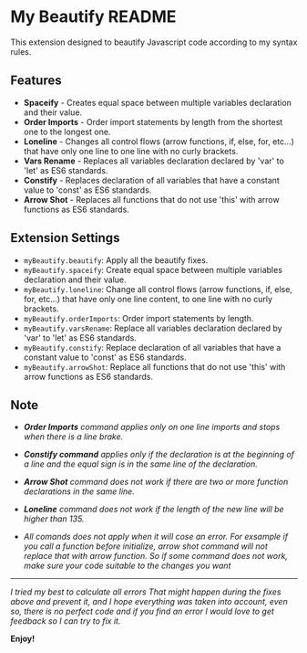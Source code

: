 # My Beautify README

This extension designed to beautify Javascript code according to my syntax rules.

## Features

- **Spaceify** - Creates equal space between multiple variables declaration and their value.
- **Order Imports** - Order import statements by length from the shortest one to the longest one.
- **Loneline** - Changes all control flows (arrow functions, if, else, for, etc...) that have only one line to one line with no curly brackets.
- **Vars Rename** - Replaces all variables declaration declared by 'var' to 'let' as ES6 standards.
- **Constify** - Replaces declaration of all variables that have a constant value to 'const' as ES6 standards.
- **Arrow Shot** - Replaces all functions that do not use 'this' with arrow functions as ES6 standards.

## Extension Settings

- `myBeautify.beautify`: Apply all the beautify fixes.
- `myBeautify.spaceify`: Create equal space between multiple variables declaration and their value.
- `myBeautify.loneline`: Change all control flows (arrow functions, if, else, for, etc...) that have only one line content, to one line with no curly brackets.
- `myBeautify.orderImports`: Order import statements by length.
- `myBeautify.varsRename`: Replace all variables declaration declared by 'var' to 'let' as ES6 standards.
- `myBeautify.constify`: Replace declaration of all variables that have a constant value to 'const' as ES6 standards.
- `myBeautify.arrowShot`: Replace all functions that do not use 'this' with arrow functions as ES6 standards.

## Note

- **_Order Imports_** _command applies only on one line imports and stops when there is a line brake._
- **_Constify command_** _applies only if the declaration is at the beginning of a line and the equal sign is in the same line of the declaration._
- **_Arrow Shot_** _command does not work if there are two or more function declarations in the same line._
- **_Loneline_** _command does not work if the length of the new line will be higher than 135._

- _All comands does not apply when it will cose an error._
  _For exsample if you call a function before initialize, arrow shot command will not replace that with arrow function._
  _So if some command does not work, make sure your code suitable to the changes you want_

---

_I tried my best to calculate all errors That might happen during the fixes above and prevent it, and I hope everything was taken into account, even so, there is no perfect code and if you find an error I would love to get feedback so I can try to fix it._

**Enjoy!**

